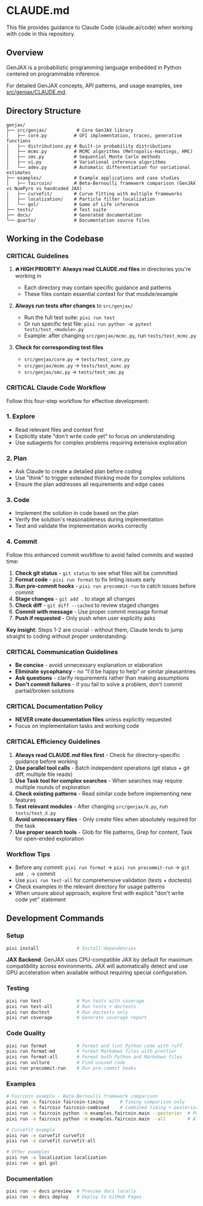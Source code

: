 # CLAUDE.md

This file provides guidance to Claude Code (claude.ai/code) when working with code in this repository.

## Overview

GenJAX is a probabilistic programming language embedded in Python centered on programmable inference.

For detailed GenJAX concepts, API patterns, and usage examples, see [src/genjax/CLAUDE.md](src/genjax/CLAUDE.md).

## Directory Structure

```
genjax/
├── src/genjax/           # Core GenJAX library
│   ├── core.py          # GFI implementation, traces, generative functions
│   ├── distributions.py # Built-in probability distributions
│   ├── mcmc.py          # MCMC algorithms (Metropolis-Hastings, HMC)
│   ├── smc.py           # Sequential Monte Carlo methods
│   ├── vi.py            # Variational inference algorithms
│   └── adev.py          # Automatic differentiation for variational estimates
├── examples/            # Example applications and case studies
│   ├── faircoin/        # Beta-Bernoulli framework comparison (GenJAX vs NumPyro vs handcoded JAX)
│   ├── curvefit/        # Curve fitting with multiple frameworks
│   ├── localization/    # Particle filter localization
│   └── gol/             # Game of Life inference
├── tests/               # Test suite
├── docs/                # Generated documentation
└── quarto/              # Documentation source files
```

## Working in the Codebase

### CRITICAL Guidelines

1. **🔥 HIGH PRIORITY: Always read CLAUDE.md files** in directories you're working in

   - Each directory may contain specific guidance and patterns
   - These files contain essential context for that module/example

2. **Always run tests after changes** to `src/genjax/`

   - Run the full test suite: `pixi run test`
   - Or run specific test file: `pixi run python -m pytest tests/test_<module>.py`
   - Example: after changing `src/genjax/mcmc.py`, run `tests/test_mcmc.py`

3. **Check for corresponding test files**
   - `src/genjax/core.py` → `tests/test_core.py`
   - `src/genjax/mcmc.py` → `tests/test_mcmc.py`
   - `src/genjax/smc.py` → `tests/test_smc.py`

### CRITICAL Claude Code Workflow

Follow this four-step workflow for effective development:

### 1. Explore

- Read relevant files and context first
- Explicitly state "don't write code yet" to focus on understanding
- Use subagents for complex problems requiring extensive exploration

### 2. Plan

- Ask Claude to create a detailed plan before coding
- Use "think" to trigger extended thinking mode for complex solutions
- Ensure the plan addresses all requirements and edge cases

### 3. Code

- Implement the solution in code based on the plan
- Verify the solution's reasonableness during implementation
- Test and validate the implementation works correctly

### 4. Commit

Follow this enhanced commit workflow to avoid failed commits and wasted time:

1. **Check git status** - `git status` to see what files will be committed
2. **Format code** - `pixi run format` to fix linting issues early
3. **Run pre-commit hooks** - `pixi run precommit-run` to catch issues before commit
4. **Stage changes** - `git add .` to stage all changes
5. **Check diff** - `git diff --cached` to review staged changes
6. **Commit with message** - Use proper commit message format
7. **Push if requested** - Only push when user explicitly asks

**Key insight**: Steps 1-2 are crucial - without them, Claude tends to jump straight to coding without proper understanding.

### CRITICAL Communication Guidelines

- **Be concise** - avoid unnecessary explanation or elaboration
- **Eliminate sycophancy** - no "I'd be happy to help" or similar pleasantries
- **Ask questions** - clarify requirements rather than making assumptions
- **Don't commit failures** - if you fail to solve a problem, don't commit partial/broken solutions

### CRITICAL Documentation Policy

- **NEVER create documentation files** unless explicitly requested
- Focus on implementation tasks and working code

### CRITICAL Efficiency Guidelines

1. **Always read CLAUDE.md files first** - Check for directory-specific guidance before working
2. **Use parallel tool calls** - Batch independent operations (git status + git diff, multiple file reads)
3. **Use Task tool for complex searches** - When searches may require multiple rounds of exploration
4. **Check existing patterns** - Read similar code before implementing new features
5. **Test relevant modules** - After changing `src/genjax/X.py`, run `tests/test_X.py`
6. **Avoid unnecessary files** - Only create files when absolutely required for the task
7. **Use proper search tools** - Glob for file patterns, Grep for content, Task for open-ended exploration

### Workflow Tips

- Before any commit: `pixi run format` → `pixi run precommit-run` → `git add .` → commit
- Use `pixi run test-all` for comprehensive validation (tests + doctests)
- Check examples in the relevant directory for usage patterns
- When unsure about approach, explore first with explicit "don't write code yet" statement

## Development Commands

### Setup

```bash
pixi install              # Install dependencies
```

**JAX Backend**: GenJAX uses CPU-compatible JAX by default for maximum compatibility across environments. JAX will automatically detect and use GPU acceleration when available without requiring special configuration.

### Testing

```bash
pixi run test             # Run tests with coverage
pixi run test-all         # Run tests + doctests
pixi run doctest          # Run doctests only
pixi run coverage         # Generate coverage report
```

### Code Quality

```bash
pixi run format           # Format and lint Python code with ruff
pixi run format-md        # Format Markdown files with prettier
pixi run format-all       # Format both Python and Markdown files
pixi run vulture          # Find unused code
pixi run precommit-run    # Run pre-commit hooks
```

### Examples

```bash
# Faircoin example - Beta-Bernoulli framework comparison
pixi run -e faircoin faircoin-timing      # Timing comparison only
pixi run -e faircoin faircoin-combined    # Combined timing + posterior figure (recommended)
pixi run -e faircoin python -m examples.faircoin.main --posterior  # Posterior comparison only
pixi run -e faircoin python -m examples.faircoin.main --all        # All figures

# Curvefit example
pixi run -e curvefit curvefit
pixi run -e curvefit curvefit-all

# Other examples
pixi run -e localization localization
pixi run -e gol gol
```

### Documentation

```bash
pixi run -e docs preview  # Preview docs locally
pixi run -e docs deploy   # Deploy to GitHub Pages
```
